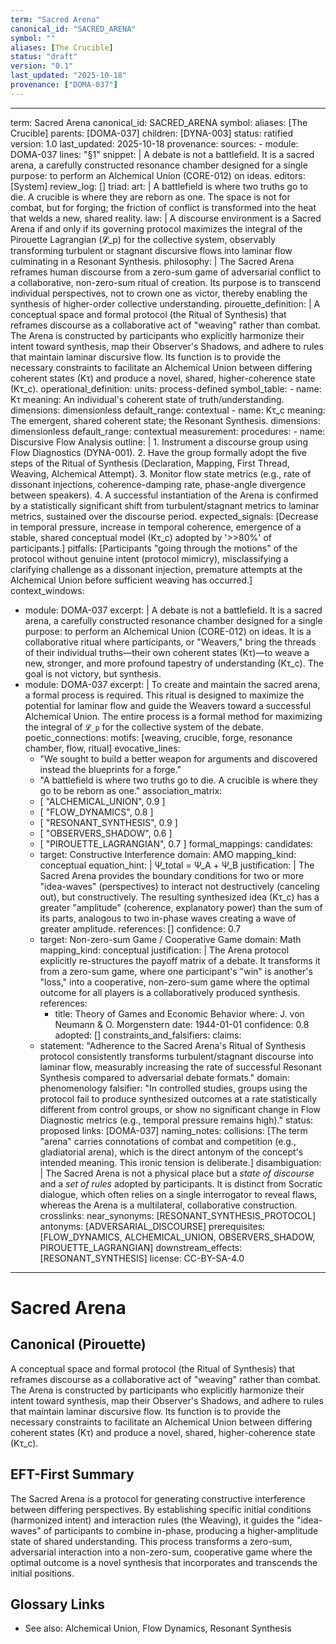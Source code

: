 ```yaml
---
term: "Sacred Arena"
canonical_id: "SACRED_ARENA"
symbol: ""
aliases: [The Crucible]
status: "draft"
version: "0.1"
last_updated: "2025-10-18"
provenance: ["DOMA-037"]
---
```


---
term: Sacred Arena
canonical_id: SACRED_ARENA
symbol: 
aliases: [The Crucible]
parents: [DOMA-037]
children: [DYNA-003]
status: ratified
version: 1.0
last_updated: 2025-10-18
provenance:
  sources:
    - module: DOMA-037
      lines: "§1"
      snippet: |
        A debate is not a battlefield. It is a sacred arena, a carefully constructed resonance chamber designed for a single purpose: to perform an Alchemical Union (CORE-012) on ideas.
  editors: [System]
  review_log: []
triad:
  art: |
    A battlefield is where two truths go to die. A crucible is where they are reborn as one. The space is not for combat, but for forging; the friction of conflict is transformed into the heat that welds a new, shared reality.
  law: |
    A discourse environment is a Sacred Arena if and only if its governing protocol maximizes the integral of the Pirouette Lagrangian (𝓛_p) for the collective system, observably transforming turbulent or stagnant discursive flows into laminar flow culminating in a Resonant Synthesis.
  philosophy: |
    The Sacred Arena reframes human discourse from a zero-sum game of adversarial conflict to a collaborative, non-zero-sum ritual of creation. Its purpose is to transcend individual perspectives, not to crown one as victor, thereby enabling the synthesis of higher-order collective understanding.
pirouette_definition: |
  A conceptual space and formal protocol (the Ritual of Synthesis) that reframes discourse as a collaborative act of "weaving" rather than combat. The Arena is constructed by participants who explicitly harmonize their intent toward synthesis, map their Observer's Shadows, and adhere to rules that maintain laminar discursive flow. Its function is to provide the necessary constraints to facilitate an Alchemical Union between differing coherent states (Kτ) and produce a novel, shared, higher-coherence state (Kτ_c).
operational_definition:
  units: process-defined
  symbol_table:
    - name: Kτ
      meaning: An individual's coherent state of truth/understanding.
      dimensions: dimensionless
      default_range: contextual
    - name: Kτ_c
      meaning: The emergent, shared coherent state; the Resonant Synthesis.
      dimensions: dimensionless
      default_range: contextual
  measurement:
    procedures:
      - name: Discursive Flow Analysis
        outline: |
          1. Instrument a discourse group using Flow Diagnostics (DYNA-001).
          2. Have the group formally adopt the five steps of the Ritual of Synthesis (Declaration, Mapping, First Thread, Weaving, Alchemical Attempt).
          3. Monitor flow state metrics (e.g., rate of dissonant injections, coherence-damping rate, phase-angle divergence between speakers).
          4. A successful instantiation of the Arena is confirmed by a statistically significant shift from turbulent/stagnant metrics to laminar metrics, sustained over the discourse period.
        expected_signals: [Decrease in temporal pressure, increase in temporal coherence, emergence of a stable, shared conceptual model (Kτ_c) adopted by '>>80%' of participants.]
        pitfalls: [Participants "going through the motions" of the protocol without genuine intent (protocol mimicry), misclassifying a clarifying challenge as a dissonant injection, premature attempts at the Alchemical Union before sufficient weaving has occurred.]
context_windows:
  - module: DOMA-037
    excerpt: |
      A debate is not a battlefield. It is a sacred arena, a carefully constructed resonance chamber designed for a single purpose: to perform an Alchemical Union (CORE-012) on ideas. It is a collaborative ritual where participants, or "Weavers," bring the threads of their individual truths—their own coherent states (Kτ)—to weave a new, stronger, and more profound tapestry of understanding (Kτ_c). The goal is not victory, but synthesis.
  - module: DOMA-037
    excerpt: |
      To create and maintain the sacred arena, a formal process is required. This ritual is designed to maximize the potential for laminar flow and guide the Weavers toward a successful Alchemical Union. The entire process is a formal method for maximizing the integral of `𝓛_p` for the collective system of the debate.
poetic_connections:
  motifs: [weaving, crucible, forge, resonance chamber, flow, ritual]
  evocative_lines:
    - "We sought to build a better weapon for arguments and discovered instead the blueprints for a forge."
    - "A battlefield is where two truths go to die. A crucible is where they go to be reborn as one."
  association_matrix:
    - [ "ALCHEMICAL_UNION", 0.9 ]
    - [ "FLOW_DYNAMICS", 0.8 ]
    - [ "RESONANT_SYNTHESIS", 0.9 ]
    - [ "OBSERVERS_SHADOW", 0.6 ]
    - [ "PIROUETTE_LAGRANGIAN", 0.7 ]
formal_mappings:
  candidates:
    - target: Constructive Interference
      domain: AMO
      mapping_kind: conceptual
      equation_hint: |
        Ψ_total = Ψ_A + Ψ_B
      justification: |
        The Sacred Arena provides the boundary conditions for two or more "idea-waves" (perspectives) to interact not destructively (canceling out), but constructively. The resulting synthesized idea (Kτ_c) has a greater "amplitude" (coherence, explanatory power) than the sum of its parts, analogous to two in-phase waves creating a wave of greater amplitude.
      references: []
      confidence: 0.7
    - target: Non-zero-sum Game / Cooperative Game
      domain: Math
      mapping_kind: conceptual
      justification: |
        The Arena protocol explicitly re-structures the payoff matrix of a debate. It transforms it from a zero-sum game, where one participant's "win" is another's "loss," into a cooperative, non-zero-sum game where the optimal outcome for all players is a collaboratively produced synthesis.
      references:
        - title: Theory of Games and Economic Behavior
          where: J. von Neumann & O. Morgenstern
          date: 1944-01-01
      confidence: 0.8
  adopted: []
constraints_and_falsifiers:
  claims:
    - statement: "Adherence to the Sacred Arena's Ritual of Synthesis protocol consistently transforms turbulent/stagnant discourse into laminar flow, measurably increasing the rate of successful Resonant Synthesis compared to adversarial debate formats."
      domain: phenomenology
      falsifier: "In controlled studies, groups using the protocol fail to produce synthesized outcomes at a rate statistically different from control groups, or show no significant change in Flow Diagnostic metrics (e.g., temporal pressure remains high)."
      status: proposed
      links: [DOMA-037]
naming_notes:
  collisions: [The term "arena" carries connotations of combat and competition (e.g., gladiatorial arena), which is the direct antonym of the concept's intended meaning. This ironic tension is deliberate.]
  disambiguation: |
    The Sacred Arena is not a physical place but a *state of discourse* and a *set of rules* adopted by participants. It is distinct from Socratic dialogue, which often relies on a single interrogator to reveal flaws, whereas the Arena is a multilateral, collaborative construction.
crosslinks:
  near_synonyms: [RESONANT_SYNTHESIS_PROTOCOL]
  antonyms: [ADVERSARIAL_DISCOURSE]
  prerequisites: [FLOW_DYNAMICS, ALCHEMICAL_UNION, OBSERVERS_SHADOW, PIROUETTE_LAGRANGIAN]
  downstream_effects: [RESONANT_SYNTHESIS]
license: CC-BY-SA-4.0
---

# Sacred Arena

## Canonical (Pirouette)
A conceptual space and formal protocol (the Ritual of Synthesis) that reframes discourse as a collaborative act of "weaving" rather than combat. The Arena is constructed by participants who explicitly harmonize their intent toward synthesis, map their Observer's Shadows, and adhere to rules that maintain laminar discursive flow. Its function is to provide the necessary constraints to facilitate an Alchemical Union between differing coherent states (Kτ) and produce a novel, shared, higher-coherence state (Kτ_c).

## EFT-First Summary
The Sacred Arena is a protocol for generating constructive interference between differing perspectives. By establishing specific initial conditions (harmonized intent) and interaction rules (the Weaving), it guides the "idea-waves" of participants to combine in-phase, producing a higher-amplitude state of shared understanding. This process transforms a zero-sum, adversarial interaction into a non-zero-sum, cooperative game where the optimal outcome is a novel synthesis that incorporates and transcends the initial positions.

## Glossary Links
- See also: Alchemical Union, Flow Dynamics, Resonant Synthesis